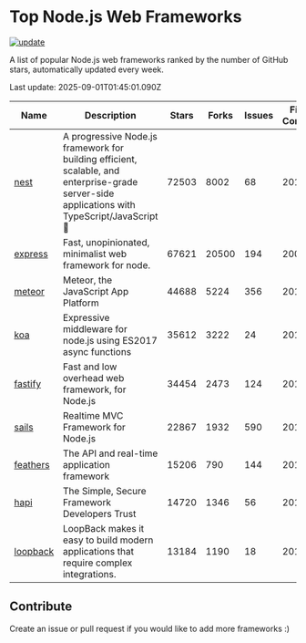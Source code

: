 # Top Node.js Web Frameworks

[![update](https://github.com/sunnysid3up/nodejs-web-frameworks/actions/workflows/update.yml/badge.svg)](https://github.com/sunnysid3up/nodejs-web-frameworks/actions/workflows/update.yml)

A list of popular Node.js web frameworks ranked by the number of GitHub stars, automatically updated every week.

Last update: 2025-09-01T01:45:01.090Z

| Name          | Description          | Stars                     | Forks          | Issues               | First Commit        | Last Commit         | Language          |
|---------------|----------------------|---------------------------|----------------|----------------------|---------------------|---------------------|-------------------|
| [nest](https://github.com/nestjs/nest) | A progressive Node.js framework for building efficient, scalable, and enterprise-grade server-side applications with TypeScript/JavaScript 🚀 | 72503 | 8002 | 68 | 2017 | 2025-08-31 | TS |
| [express](https://github.com/expressjs/express) | Fast, unopinionated, minimalist web framework for node. | 67621 | 20500 | 194 | 2009 | 2025-09-01 | JS |
| [meteor](https://github.com/meteor/meteor) | Meteor, the JavaScript App Platform | 44688 | 5224 | 356 | 2012 | 2025-08-31 | JS |
| [koa](https://github.com/koajs/koa) | Expressive middleware for node.js using ES2017 async functions | 35612 | 3222 | 24 | 2013 | 2025-08-31 | JS |
| [fastify](https://github.com/fastify/fastify) | Fast and low overhead web framework, for Node.js | 34454 | 2473 | 124 | 2016 | 2025-09-01 | JS |
| [sails](https://github.com/balderdashy/sails) | Realtime MVC Framework for Node.js | 22867 | 1932 | 590 | 2012 | 2025-08-29 | JS |
| [feathers](https://github.com/feathersjs/feathers) | The API and real-time application framework | 15206 | 790 | 144 | 2011 | 2025-08-31 | TS |
| [hapi](https://github.com/hapijs/hapi) | The Simple, Secure Framework Developers Trust | 14720 | 1346 | 56 | 2011 | 2025-08-30 | JS |
| [loopback](https://github.com/strongloop/loopback) | LoopBack makes it easy to build modern applications that require complex integrations. | 13184 | 1190 | 18 | 2013 | 2025-08-27 | JS |

## Contribute 

Create an issue or pull request if you would like to add more frameworks :)